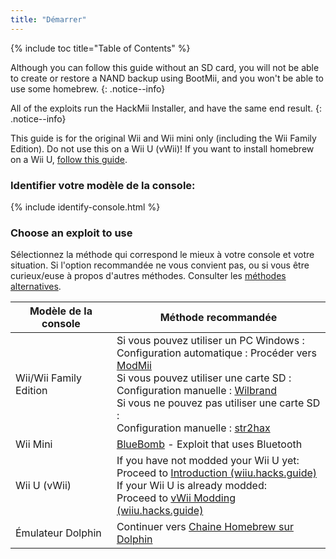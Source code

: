 ```yaml
---
title: "Démarrer"
---
```


{% include toc title="Table of Contents" %}

Although you can follow this guide without an SD card, you will not be able to create or restore a NAND backup using BootMii, and you won't be able to use some homebrew.
{: .notice--info}

All of the exploits run the HackMii Installer, and have the same end result.
{: .notice--info}

This guide is for the original Wii and Wii mini only (including the Wii Family Edition). Do not use this on a Wii U (vWii)! If you want to install homebrew on a Wii U, [follow this guide](https://wiiu.hacks.guide).

### Identifier votre modèle de la console:

{% include identify-console.html %}<br>

### Choose an exploit to use

Sélectionnez la méthode qui correspond le mieux à votre console et votre situation. Si l'option recommandée ne vous convient pas, ou si vous être curieux/euse à propos d'autres méthodes. Consulter les [méthodes alternatives](legacy-exploits).

| Modèle de la console   | Méthode recommandée                                                                                                                                                                                                                                                                                                                           |
| ---------------------- | --------------------------------------------------------------------------------------------------------------------------------------------------------------------------------------------------------------------------------------------------------------------------------------------------------------------------------------------- |
| Wii/Wii Family Edition | Si vous pouvez utiliser un PC Windows :<br> Configuration automatique : Procéder vers [ModMii](modmii)<br> Si vous pouvez utiliser une carte SD :<br> Configuration manuelle : [Wilbrand](wilbrand)<br> Si vous ne pouvez pas utiliser une carte SD :<br> Configuration manuelle : [str2hax](str2hax)<br> |
| Wii Mini               | [BlueBomb](bluebomb) - Exploit that uses Bluetooth                                                                                                                                                                                                                                                                                            |
| Wii U (vWii)           | If you have not modded your Wii U yet:<br> Proceed to [Introduction (wiiu.hacks.guide)](https://wiiu.hacks.guide/#/)<br> If your Wii U is already modded:<br> Proceed to [vWii Modding (wiiu.hacks.guide)](https://wiiu.hacks.guide/#/vwii/sd-preparation)                                                                  |
| Émulateur Dolphin      | Continuer vers [Chaine Homebrew sur Dolphin](homebrew-dolphin)                                                                                                                                                                                                                                                                                |
